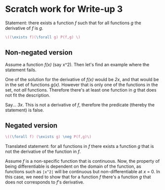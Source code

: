 # Scratch work for Write-up 3
Statement: there exists a function _f_ such that for all functions _g_ the derivative of _f_ is _g_.
```latex
\((\exists f)(\forall g) P(f,g) \)
```

## Non-negated version
Assume a function _f(x)_ (say x^2). Then let's find an example where the statement fails.

One of the solution for the derivative of _f(x)_ would be _2x_, and that would be in the set of functions _g(x)_. However that is only one of the functions in the set, not _all_ functions. Therefore there's at least one function in _g_ that does not fit the description.

Say... _3x_. This is not a derivative of _f_, therefore the predicate (thereby the statement) is false.

## Negated version
```latex
\((\forall f) (\exists g) \neg P(f,g)\)
```

Translated statement: for all functions in _f_ there exists a function _g_ that is not the derivative of the function in _f_.

Assume _f_ is a non-specific function that is continuous. Now, the property of being differentiable is dependent on the domain of the function, as functions such as `|x^2|` will be continuous but non-differentiable at _x_ = 0. In this case, we need to show that for a function _f_ there's a function _g_ that does not corresponds to _f_'s derivative. 